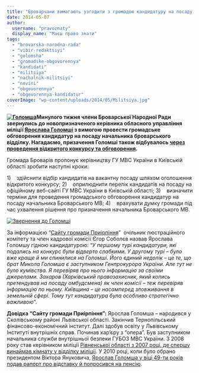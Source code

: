 ```yaml
---
title: "Броварчани вимагають узгодити з громадою кандидатуру на посаду начальника міліції"
date: 2014-05-07
author: 
  username: "pravoznaty"
  display_name: "Маєш право знати"
tags: 
  - "brovarska-narodna-rada"
  - "vibir-redaktsiyi"
  - "golomsha"
  - "gromadske-obgovorennya"
  - "kandidati"
  - "militsiya"
  - "nachalnik-militsiyi"
  - "novini"
  - "obgovorennya"
  - "obgovorennya-kandidatur"
coverImage: "wp-content/uploads/2014/05/Militsiya.jpg"
---
```


**[![Голомша](https://mpz.brovary.org/wp-content/uploads/2014/05/Golomsha.jpg)](https://mpz.brovary.org/wp-content/uploads/2014/05/Golomsha.jpg)Минулого тижня члени Броварської Народної Ради звернулись до новопризначеного керівника обласного управління міліції [Ярослава Голомші](https://mvs.gov.ua/mvs/control/main/uk/publish/article/1025140) з вимогою провести громадське обговорення кандидатур на посаду начальника броварського відділку. Нагадаємо, призачення Голомші також відбувалось [через проведення відкритого конкурсу та обговорення](https://mvs.gov.ua/mvs/control/main/uk/publish/article/1030497).**

Громада Броварів пропонує керівництву ГУ МВС України в Київській області зробити наступні кроки:

1)    здійснити відбір кандидатів на вакантну посаду шляхом оголошення відкритого конкурсу; 2)    оприлюднити перелік кандидатів на посаду на офіційному веб-сайті ГУ МВС України в Київській області; 3)    визначити терміни для проведення громадського обговорення кандидатур на посаду начальника Броварського МВ; 4)    врахувати думку громади під час ухвалення рішення про призначення начальника Броварського МВ.

[![Звернення до Голомші](https://mpz.brovary.org/wp-content/uploads/2014/05/Zvernennya-do-Golomshi.jpg)](https://mpz.brovary.org/wp-content/uploads/2014/05/Zvernennya-do-Golomshi.jpg)

За інформацією “[Сайту громади Приірпіння](http://www.kotsubynske.com.ua/2014/04/18/%D0%BD%D0%BE%D0%B2%D0%B8%D0%B9-%D0%BE%D1%87%D1%96%D0%BB%D1%8C%D0%BD%D0%B8%D0%BA-%D0%BC%D1%96%D0%BB%D1%96%D1%86%D1%96%D1%97-%D0%BA%D0%B8%D1%97%D0%B2%D1%89%D0%B8%D0%BD%D0%B8-%D1%8F%D1%80%D0%BE/)”  очільник люстраційного комітету та член кадрової комісії Єгор Соболєв назвав Ярослава Голомшу гідною кандидатурою: “_У першому турі кандидатури, які подались на конкурс були відверто слабкими. У другому турі – було вже краще й ми спинилися на Голомші. Його єдиний недолік – це те, що брат Микола Голомша є заступником Генпрокурора України. Але тут не було кумівства. Я перевіряв про нього інформацію за своїми джерелами. Захаров (Харківський правозахисник, який колись претендував на посаду омбудсмена) як член комісії – теж перевіряв інформацію по ньому. Київщина – це насамперед зловживання в земельній сфері. Тому тут кандидатура була особливо стратегічно важливою_”.

**Довідка “Сайту громади Приірпіння”:** Ярослав Голомша – народився у Сколівському районі Львівської області. Закінчив Тернопільський фінансово-економічний інститут. Далі здобув освіту у Львівському Інституті внутрішніх справ. Починав кар’єру з “опера”. Був заступником начальника служби внутрішньої безпеки ГУБОЗ МВС України. З 2008 року став керівником міліції [Рівненської області з 2007 році, де спершу винаймав кімнату у відділку міліції](http://www.ogo.ua/articles/view/2008-12-11/15240.html). У 2010 році, коли було обрано президентом Віктора Януковича, [Ярослав Голомша у віці 49-ти років подав рапорт про відставку й попросився на пенсію](http://www.rivnepost.rv.ua/showarticle.php?art=023690).
